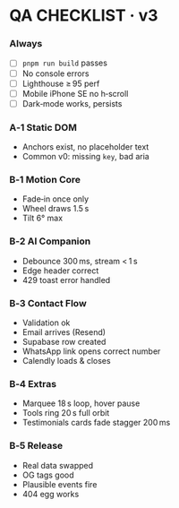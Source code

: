 # QA CHECKLIST · v3

### Always
- [ ] `pnpm run build` passes
- [ ] No console errors
- [ ] Lighthouse ≥ 95 perf
- [ ] Mobile iPhone SE no h‑scroll
- [ ] Dark‑mode works, persists

### A‑1 Static DOM
- Anchors exist, no placeholder text
- Common v0: missing `key`, bad aria

### B‑1 Motion Core
- Fade‑in once only
- Wheel draws 1.5 s
- Tilt 6° max

### B‑2 AI Companion
- Debounce 300 ms, stream < 1 s
- Edge header correct
- 429 toast error handled

### B‑3 Contact Flow
- Validation ok
- Email arrives (Resend)
- Supabase row created
- WhatsApp link opens correct number
- Calendly loads & closes

### B‑4 Extras
- Marquee 18 s loop, hover pause
- Tools ring 20 s full orbit
- Testimonials cards fade stagger 200 ms

### B‑5 Release
- Real data swapped
- OG tags good
- Plausible events fire
- 404 egg works


